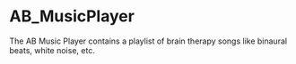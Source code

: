 # AB_MusicPlayer
The AB Music Player contains a playlist of brain therapy songs like binaural beats, white noise, etc.
